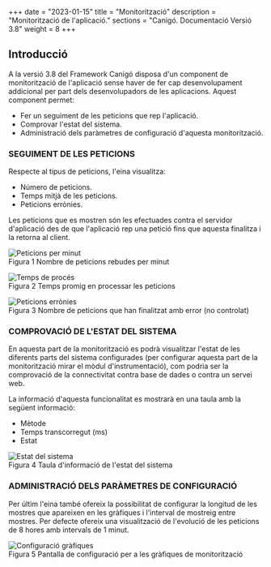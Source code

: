 +++
date        = "2023-01-15"
title       = "Monitorització"
description = "Monitorització de l'aplicació."
sections    = "Canigó. Documentació Versió 3.8"
weight      = 8
+++

## Introducció

A la versió 3.8 del Framework Canigó disposa d'un component de monitorització de l'aplicació sense haver de fer cap desenvolupament addicional per part dels desenvolupadors de les aplicacions. Aquest component permet:

* Fer un seguiment de les peticions que rep l'aplicació.
* Comprovar l'estat del sistema.
* Administració dels paràmetres de configuració d'aquesta monitorització.

### SEGUIMENT DE LES PETICIONS

Respecte al tipus de peticions, l'eina visualitza:

* Número de peticions.
* Temps mitjà de les peticions.
* Peticions errònies.

Les peticions que es mostren són les efectuades contra el servidor d'aplicació des de que l'aplicació rep una petició fins que aquesta finalitza i la retorna al client.

![Peticions per minut](/related/canigo/documentacio/modul-monitoritzacio/Peticions.jpg "Peticions rebudes per minut")  
Figura 1 Nombre de peticions rebudes per minut

![Temps de procés](/related/canigo/documentacio/modul-monitoritzacio/Temps.jpg "Temps promig de procés")  
Figura 2 Temps promig en processar les peticions

![Peticions errònies](/related/canigo/documentacio/modul-monitoritzacio/Error.jpg "Nombre de peticions errònies")  
Figura 3 Nombre de peticions que han finalitzat amb error (no controlat)

### COMPROVACIÓ DE L'ESTAT DEL SISTEMA

En aquesta part de la monitorització es podrà visualitzar l'estat de les diferents parts del sistema configurades (per configurar aquesta part de la monitorització mirar el mòdul d'instrumentació), com podria ser la comprovació de la connectivitat contra base de dades o contra un servei web.

La informació d'aquesta funcionalitat es mostrarà en una taula amb la següent informació:

* Mètode
* Temps transcorregut (ms)
* Estat

![Estat del sistema](/related/canigo/documentacio/modul-monitoritzacio/Estat.jpg "Estat del sistema")  
Figura 4 Taula d'informació de l'estat del sistema

### ADMINISTRACIÓ DELS PARÀMETRES DE CONFIGURACIÓ

Per últim l'eina també ofereix la possibilitat de configurar la longitud de les mostres que apareixen en les gràfiques i l'interval de mostreig entre mostres. Per defecte ofereix una visualització de l'evolució de les peticions de 8 hores amb intervals de 1 minut.

![Configuració gràfiques](/related/canigo/documentacio/modul-monitoritzacio/Config.jpg "Configuració gràfiques")  
Figura 5 Pantalla de configuració per a les gràfiques de monitorització